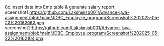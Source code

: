 8c.Insert data into Emp table & generate salary report: sceenshot1:https://github.com/Lakshmisb001/Advance-java-assignment/blob/main/JDBC_Employee_program/Screenshot%202025-05-22%20162052.png
screenshot2:https://github.com/Lakshmisb001/Advance-java-assignment/blob/main/JDBC_Employee_program/Screenshot%202025-05-22%20162104.png
